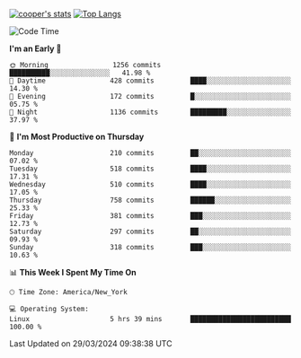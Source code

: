 [![cooper's stats](https://github-readme-stats-dwoluvhms-coopjz.vercel.app/api?username=coopjz&count_private=true)](https://github.com/coopjz/github-readme-stats)
[![Top Langs](https://github-readme-stats-dwoluvhms-coopjz.vercel.app/api/top-langs/?username=coopjz&count_private=true&langs_count=8&layout=compact)](https://github.com/coopjz/github-readme-stats)
<!--START_SECTION:waka-->
![Code Time](http://img.shields.io/badge/Code%20Time-7%20hrs%2037%20mins-blue)

**I'm an Early 🐤** 

```text
🌞 Morning                1256 commits        ██████████░░░░░░░░░░░░░░░   41.98 % 
🌆 Daytime                428 commits         ████░░░░░░░░░░░░░░░░░░░░░   14.30 % 
🌃 Evening                172 commits         █░░░░░░░░░░░░░░░░░░░░░░░░   05.75 % 
🌙 Night                  1136 commits        █████████░░░░░░░░░░░░░░░░   37.97 % 
```
📅 **I'm Most Productive on Thursday** 

```text
Monday                   210 commits         ██░░░░░░░░░░░░░░░░░░░░░░░   07.02 % 
Tuesday                  518 commits         ████░░░░░░░░░░░░░░░░░░░░░   17.31 % 
Wednesday                510 commits         ████░░░░░░░░░░░░░░░░░░░░░   17.05 % 
Thursday                 758 commits         ██████░░░░░░░░░░░░░░░░░░░   25.33 % 
Friday                   381 commits         ███░░░░░░░░░░░░░░░░░░░░░░   12.73 % 
Saturday                 297 commits         ██░░░░░░░░░░░░░░░░░░░░░░░   09.93 % 
Sunday                   318 commits         ███░░░░░░░░░░░░░░░░░░░░░░   10.63 % 
```


📊 **This Week I Spent My Time On** 

```text
🕑︎ Time Zone: America/New_York

💻 Operating System: 
Linux                    5 hrs 39 mins       █████████████████████████   100.00 % 
```


 Last Updated on 29/03/2024 09:38:38 UTC
<!--END_SECTION:waka-->
